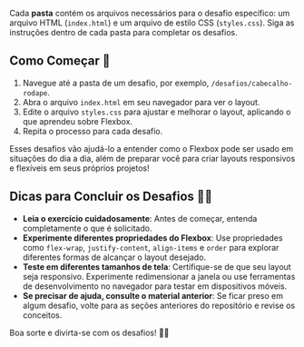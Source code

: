 
Cada **pasta** contém os arquivos necessários para o desafio específico: um arquivo HTML (`index.html`) e um arquivo de estilo CSS (`styles.css`). Siga as instruções dentro de cada pasta para completar os desafios.

## Como Começar 🏁

1. Navegue até a pasta de um desafio, por exemplo, `/desafios/cabecalho-rodape`.
2. Abra o arquivo `index.html` em seu navegador para ver o layout.
3. Edite o arquivo `styles.css` para ajustar e melhorar o layout, aplicando o que aprendeu sobre Flexbox.
4. Repita o processo para cada desafio.

Esses desafios vão ajudá-lo a entender como o Flexbox pode ser usado em situações do dia a dia, além de preparar você para criar layouts responsivos e flexíveis em seus próprios projetos!

## Dicas para Concluir os Desafios 🧑‍🏫

- **Leia o exercício cuidadosamente**: Antes de começar, entenda completamente o que é solicitado.
- **Experimente diferentes propriedades do Flexbox**: Use propriedades como `flex-wrap`, `justify-content`, `align-items` e `order` para explorar diferentes formas de alcançar o layout desejado.
- **Teste em diferentes tamanhos de tela**: Certifique-se de que seu layout seja responsivo. Experimente redimensionar a janela ou use ferramentas de desenvolvimento no navegador para testar em dispositivos móveis.
- **Se precisar de ajuda, consulte o material anterior**: Se ficar preso em algum desafio, volte para as seções anteriores do repositório e revise os conceitos.

Boa sorte e divirta-se com os desafios! 💪🎉
